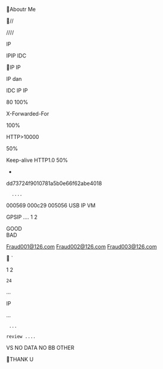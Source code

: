  

Aboutr Me

  

 

 











//

////



 IP

 

 

 





 

 


IPIP IDC 
    


IP
IP


IP
  dan 
 
IDC IP  IP 

 80 100%

X-Forwarded-For

100%

HTTP>10000 



50%

Keep-alive HTTP1.0 50%











 

  

 

+
 

  





dd73724f9010781a5b0e66f62abe4018

      ....







 000569 000c29 005056 USB  IP VM     

GPSIP    ....
1 2




      


GOOD      
BAD    

   
 Fraud001@126.com  Fraud002@126.com Fraud003@126.com

 `








    
   

1 2















   
    24





   
...

IP 
  
...


     ...

    review ....



   








       
   VS  NO DATA NO BB
 OTHER      

THANK U

